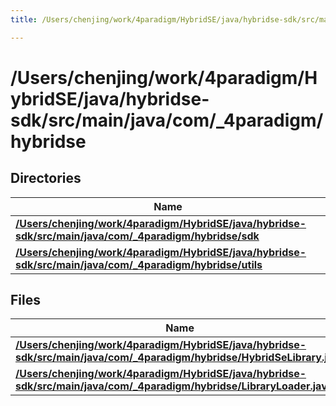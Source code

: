 ```yaml
---
title: /Users/chenjing/work/4paradigm/HybridSE/java/hybridse-sdk/src/main/java/com/_4paradigm/hybridse

---
```

# /Users/chenjing/work/4paradigm/HybridSE/java/hybridse-sdk/src/main/java/com/_4paradigm/hybridse

## Directories

| Name           |
| -------------- |
| **[/Users/chenjing/work/4paradigm/HybridSE/java/hybridse-sdk/src/main/java/com/_4paradigm/hybridse/sdk](/hybridse/usage/api/java/Files/dir_e1403ed4da531ab49eb73f6b381dbb91.md#dir-/users/chenjing/work/4paradigm/hybridse/java/hybridse-sdk/src/main/java/com/_4paradigm/hybridse/sdk)**  |
| **[/Users/chenjing/work/4paradigm/HybridSE/java/hybridse-sdk/src/main/java/com/_4paradigm/hybridse/utils](/hybridse/usage/api/java/Files/dir_ca7e2b4218d458a17633ce6fefd9a1cc.md#dir-/users/chenjing/work/4paradigm/hybridse/java/hybridse-sdk/src/main/java/com/_4paradigm/hybridse/utils)**  |

## Files

| Name           |
| -------------- |
| **[/Users/chenjing/work/4paradigm/HybridSE/java/hybridse-sdk/src/main/java/com/_4paradigm/hybridse/HybridSeLibrary.java](/hybridse/usage/api/java/Files/_hybrid_se_library_8java.md#file-hybridselibrary.java)**  |
| **[/Users/chenjing/work/4paradigm/HybridSE/java/hybridse-sdk/src/main/java/com/_4paradigm/hybridse/LibraryLoader.java](/hybridse/usage/api/java/Files/_library_loader_8java.md#file-libraryloader.java)**  |







